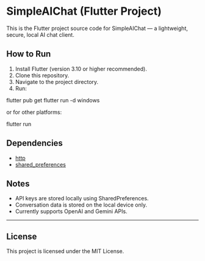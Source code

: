 # SimpleAIChat (Flutter Project)

This is the Flutter project source code for SimpleAIChat — a lightweight, secure, local AI chat client.


## How to Run

1. Install Flutter (version 3.10 or higher recommended).
2. Clone this repository.
3. Navigate to the project directory.
4. Run:

flutter pub get flutter run -d windows

or for other platforms:

flutter run

## Dependencies

- [http](https://pub.dev/packages/http)
- [shared_preferences](https://pub.dev/packages/shared_preferences)

## Notes

- API keys are stored locally using SharedPreferences.
- Conversation data is stored on the local device only.
- Currently supports OpenAI and Gemini APIs.

---

## License

This project is licensed under the MIT License.